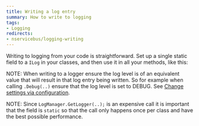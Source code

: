 ```yaml
---
title: Writing a log entry
summary: How to write to logging
tags: 
- Logging
redirects:
- nservicebus/logging-writing
---
```


Writing to logging from your code is straightforward. Set up a single static field to a `ILog` in your classes, and then use it in all your methods, like this:

<!-- import UsingLogging -->
 

NOTE: When writing to a logger ensure the log level is of an equivalent value that will result in that log entry being written. So for example when calling `.Debug(..)` ensure that the log level is set to DEBUG. See [Change settings via configuration](./#changing-settings-via-configuration).

NOTE: Since `LogManager.GetLogger(..);` is an expensive call it is important that the field is `static` so that the call only happens once per class and have the best possible performance.